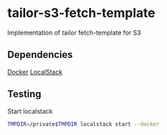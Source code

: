 # tailor-s3-fetch-template

Implementation of tailor fetch-template for S3

## Dependencies

[Docker](https://www.docker.com/)
[LocalStack](https://github.com/localstack/localstack)

## Testing

Start localstack

```bash
TMPDIR=/private$TMPDIR localstack start --docker
```
